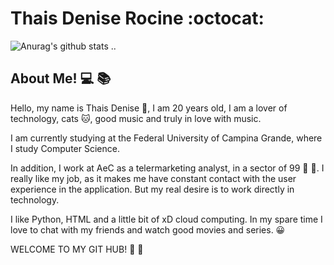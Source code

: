   # Thais Denise Rocine :octocat:

<!--
**Thairocine/Thairocine** is a ✨ _special_ ✨ repository because its `README.md` (this file) appears on your GitHub profile.

Here are some ideas to get you started:

- 🔭 Eu gosto de café e aprender novas coisas ...
- 🌱 Atualmente estou aprendendo Python...
- 👯 Faço parte de comunidades como o Elas@Computação e Pyladies Paraíba ...
- 🤔 Eu amo trabalhar em equipe e conhecer novas pessoas.
- 💬 No meu tempo livre amo assistir Netflix, ler e conversar
- :instagram: Instagram : @thais.espinola_
- 😄 Pronomes: Ela / Dela
- ⚡ Amo uma conversa contagiante! 
-->
![Anurag's github stats](https://github-readme-stats.vercel.app/api?username=thairocine&show_icons=true&theme=radical) 
  ..
## About Me! :computer: :books:


Hello, my name is Thais Denise :dizzy:, I am 20 years old, I am a lover of technology, cats :cat:, good music and truly in love with music.

I am currently studying at the Federal University of Campina Grande, where I study Computer Science.

 In addition, I work at AeC as a telermarketing analyst, in a sector of 99 :yellow_heart: :black_heart:. I really like my job, as it makes me have constant contact with the user experience in the application. But my real desire is to work directly in technology.

I like Python, HTML and a little bit of xD cloud computing. In my spare time I love to chat with my friends and watch good movies and series. :grinning:

  WELCOME TO MY GIT HUB!  :hugs: :hugs: 
  

 

